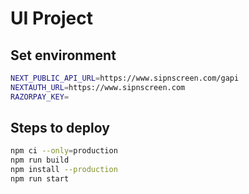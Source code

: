 # UI Project

## Set environment

```sh
NEXT_PUBLIC_API_URL=https://www.sipnscreen.com/gapi
NEXTAUTH_URL=https://www.sipnscreen.com
RAZORPAY_KEY=
```

## Steps to deploy

```sh
npm ci --only=production
npm run build
npm install --production
npm run start
```
